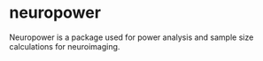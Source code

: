 # neuropower

Neuropower is a package used for power analysis and sample size calculations for neuroimaging.
